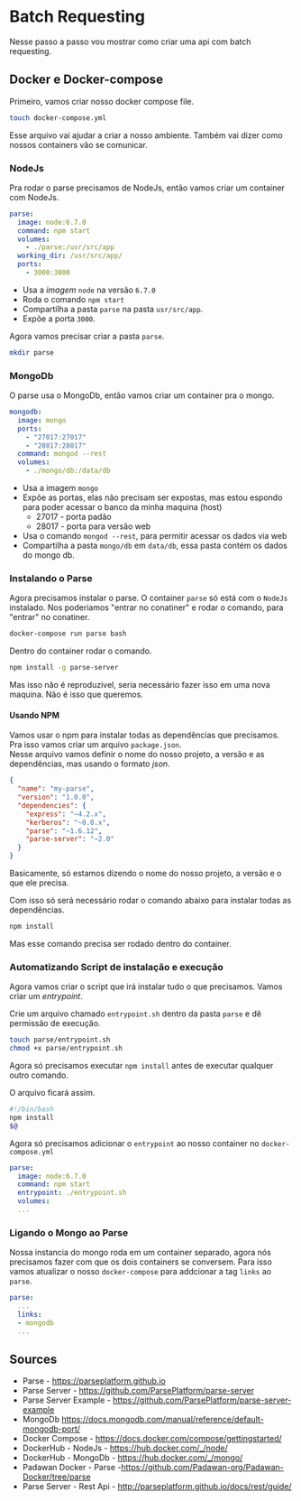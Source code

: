 # Batch Requesting

Nesse passo a passo vou mostrar como criar uma api com batch requesting.



## Docker e Docker-compose
Primeiro, vamos criar nosso docker compose file.

```bash
touch docker-compose.yml
```

Esse arquivo vai ajudar a criar a nosso ambiente.
Também vai dizer como nossos containers vão se comunicar.

### NodeJs

Pra rodar o parse precisamos de NodeJs, então vamos criar um container com NodeJs.

```yml
parse:
  image: node:6.7.0
  command: npm start
  volumes:
    - ./parse:/usr/src/app
  working_dir: /usr/src/app/
  ports:
    - 3000:3000
```

* Usa a *imagem* `node` na versão `6.7.0`
* Roda o comando `npm start`
* Compartilha a pasta `parse` na pasta `usr/src/app`.  
* Expõe a porta `3000`.

Agora vamos precisar criar a pasta `parse`.

```bash
mkdir parse
```

### MongoDb

O parse usa o MongoDb, então vamos criar um container pra o mongo.

```yml
mongodb:
  image: mongo
  ports:
    - "27017:27017"
    - "28017:28017"
  command: mongod --rest
  volumes:
    - ./mongo/db:/data/db
```

* Usa a imagem `mongo`
* Expõe as portas, elas não precisam ser expostas, mas estou espondo para poder acessar o banco da minha maquina (host)
  * 27017 - porta padão
  * 28017 - porta para versão web
* Usa o comando `mongod --rest`, para permitir acessar os dados via web
* Compartilha a pasta `mongo/db` em `data/db`, essa pasta contém os dados do mongo db.

### Instalando o Parse

Agora precisamos instalar o parse. O container `parse` só está com o `NodeJs` instalado.
Nos poderiamos "entrar no conatiner" e rodar o comando, para "entrar" no conatiner.

```bash
docker-compose run parse bash
```

Dentro do container rodar o comando.

```bash
npm install -g parse-server
```

Mas isso não é reproduzivel, seria necessário fazer isso em uma nova maquina.
Não é isso que queremos.

#### Usando NPM

Vamos usar o npm para instalar todas as dependências que precisamos.
Pra isso vamos criar um arquivo `package.json`.  
Nesse arquivo vamos definir o nome do nosso projeto, a versão e as dependências, mas usando o formato *json*.

```json
{
  "name": "my-parse",
  "version": "1.0.0",
  "dependencies": {
    "express": "~4.2.x",
    "kerberos": "~0.0.x",
    "parse": "~1.6.12",
    "parse-server": "~2.0"
  }
}
```

Basicamente, só estamos dizendo o nome do nosso projeto, a versão e o que ele precisa.

Com isso só será necessário rodar o comando abaixo para instalar todas as dependências.

```bash
npm install
```

Mas esse comando precisa ser rodado dentro do container.

### Automatizando Script de instalação e execução

Agora vamos criar o script que irá instalar tudo o que precisamos. Vamos criar um *entrypoint*.

Crie um arquivo chamado `entrypoint.sh` dentro da pasta `parse` e dê permissão de execução.

```bash
touch parse/entrypoint.sh
chmod +x parse/entrypoint.sh
```

Agora só precisamos executar `npm install` antes de executar qualquer outro comando.

O arquivo ficará assim.

```bash
#!/bin/bash
npm install
$@
```

Agora só precisamos adicionar o `entrypoint` ao nosso container no `docker-compose.yml`

```yml
parse:
  image: node:6.7.0
  command: npm start
  entrypoint: ./entrypoint.sh
  volumes:
  ...
```

### Ligando o Mongo ao Parse

Nossa instancia do mongo roda em um container separado, agora nós precisamos fazer com que os dois containers se conversem. Para isso vamos atualizar o nosso `docker-compose` para addcionar a tag `links` ao `parse`.

```yml
parse:
  ...
  links:
  - mongodb
  ...
```


## Sources
* Parse - https://parseplatform.github.io
* Parse Server - https://github.com/ParsePlatform/parse-server
* Parse Server Example - https://github.com/ParsePlatform/parse-server-example
* MongoDb https://docs.mongodb.com/manual/reference/default-mongodb-port/
* Docker Compose - https://docs.docker.com/compose/gettingstarted/
* DockerHub - NodeJs - https://hub.docker.com/_/node/
* DockerHub - MongoDb - https://hub.docker.com/_/mongo/
* Padawan Docker - Parse -https://github.com/Padawan-org/Padawan-Docker/tree/parse
* Parse Server - Rest Api - http://parseplatform.github.io/docs/rest/guide/
